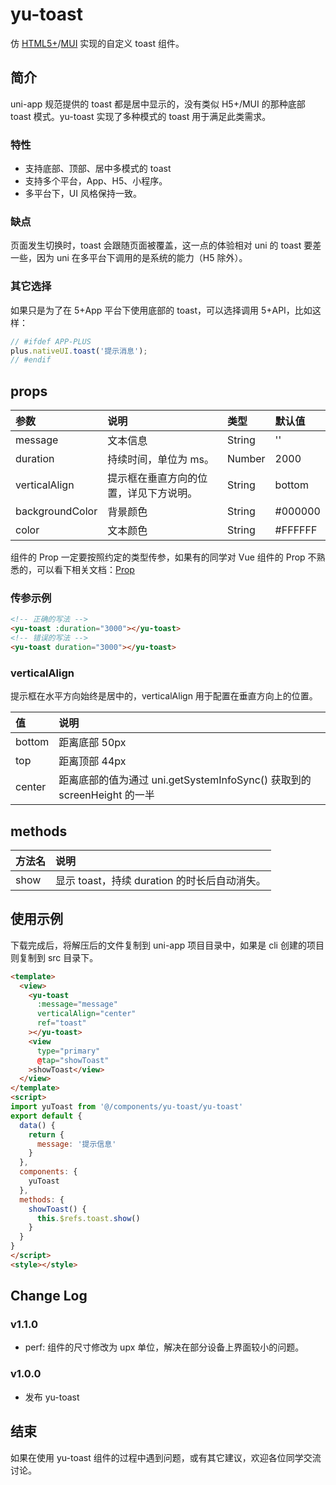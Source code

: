 # yu-toast
仿 [HTML5+](http://www.html5plus.org/doc/zh_cn/nativeui.html#plus.nativeUI.toast)/[MUI](http://dev.dcloud.net.cn/mui/ui/#toast) 实现的自定义 toast 组件。
## 简介
uni-app 规范提供的 toast 都是居中显示的，没有类似 H5+/MUI 的那种底部 toast 模式。yu-toast 实现了多种模式的 toast 用于满足此类需求。
### 特性

* 支持底部、顶部、居中多模式的 toast
* 支持多个平台，App、H5、小程序。
* 多平台下，UI 风格保持一致。

### 缺点
页面发生切换时，toast 会跟随页面被覆盖，这一点的体验相对 uni 的 toast 要差一些，因为 uni 在多平台下调用的是系统的能力（H5 除外）。

### 其它选择
如果只是为了在 5+App 平台下使用底部的 toast，可以选择调用 5+API，比如这样：
```javascript
// #ifdef APP-PLUS
plus.nativeUI.toast('提示消息');
// #endif
```

## props
|参数|说明|类型|默认值|
|:-|:-|:-|:-|
|message|文本信息|String|''|
|duration|持续时间，单位为 ms。|Number|2000|
|verticalAlign|提示框在垂直方向的位置，详见下方说明。|String|bottom|
|backgroundColor|背景颜色|String|#000000|
|color|文本颜色|String|#FFFFFF|

组件的 Prop 一定要按照约定的类型传参，如果有的同学对 Vue 组件的 Prop 不熟悉的，可以看下相关文档：[Prop](https://cn.vuejs.org/v2/guide/components-props.html#Prop-%E7%B1%BB%E5%9E%8B)

### 传参示例
```html
<!-- 正确的写法 -->
<yu-toast :duration="3000"></yu-toast>
<!-- 错误的写法 -->
<yu-toast duration="3000"></yu-toast>
```
### verticalAlign
提示框在水平方向始终是居中的，verticalAlign 用于配置在垂直方向上的位置。

|值|说明|
|:-|:-|
|bottom|距离底部 50px|
|top|距离顶部 44px|
|center|距离底部的值为通过 uni.getSystemInfoSync() 获取到的 screenHeight 的一半|

## methods
|方法名|说明|
|:-|:-|
|show|显示 toast，持续 duration 的时长后自动消失。|

## 使用示例
下载完成后，将解压后的文件复制到 uni-app 项目目录中，如果是 cli 创建的项目则复制到 src 目录下。
```html
<template>
  <view>
    <yu-toast
      :message="message"
      verticalAlign="center"
      ref="toast"
    ></yu-toast>
    <view
      type="primary"
      @tap="showToast"
    >showToast</view>
  </view>
</template>
<script>
import yuToast from '@/components/yu-toast/yu-toast'
export default {
  data() {
    return {
      message: '提示信息'
    }
  },
  components: {
    yuToast
  },
  methods: {
    showToast() {
      this.$refs.toast.show()
    }
  }
}
</script>
<style></style>
```
## Change Log
### v1.1.0

* perf: 组件的尺寸修改为 upx 单位，解决在部分设备上界面较小的问题。

### v1.0.0

* 发布 yu-toast

## 结束
如果在使用 yu-toast 组件的过程中遇到问题，或有其它建议，欢迎各位同学交流讨论。